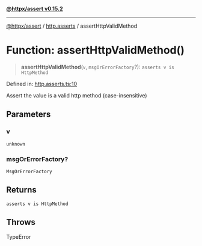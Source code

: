 [**@httpx/assert v0.15.2**](../../README.md)

***

[@httpx/assert](../../README.md) / [http.asserts](../README.md) / assertHttpValidMethod

# Function: assertHttpValidMethod()

> **assertHttpValidMethod**(`v`, `msgOrErrorFactory`?): `asserts v is HttpMethod`

Defined in: [http.asserts.ts:10](https://github.com/belgattitude/httpx/blob/8fd1b2a11c89b6d4d436a81e516da107a812f824/packages/assert/src/http.asserts.ts#L10)

Assert the value is a valid http method (case-insensitive)

## Parameters

### v

`unknown`

### msgOrErrorFactory?

`MsgOrErrorFactory`

## Returns

`asserts v is HttpMethod`

## Throws

TypeError
